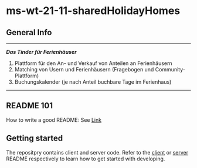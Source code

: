 # ms-wt-21-11-sharedHolidayHomes

## General Info

---

**_Das Tinder für Ferienhäuser_**

1. Plattform für den An- und Verkauf von Anteilen an Ferienhäusern
2. Matching von Usern und Ferienhäusern (Fragebogen und Community-Plattform)
3. Buchungskalender (je nach Anteil buchbare Tage im Ferienhaus)

---

## README 101

How to write a good README: See [Link](https://www.makeareadme.com/)

## Getting started

The repositpry contains client and server code. Refer to the [client](client/README.md) or [server](server/README.md) README respectively to learn how to get started with developing.
